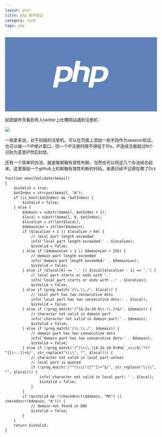 ```yaml
---
layout: post
title: php 邮件验证
category: tech
tags: php
---
```


![](/assets/img/php.jpg)

起因是昨天看到有人twitter上吐槽网站遇到注册机：

![](https://cdn.kelu.org/blog/2017/03/20170406111051.jpg)

一般拿来说，对于初级的注册机，可以在页面上添加一些字段作为session验证。也可以做一个IP统计窗口，同一个IP注册时限不得低于10s，IP连续注册超过N个识别为恶意IP然后封禁。

还有一个简单的办法，就是做邮箱有效性判断。当然也可以将这几个办法结合起来。这里我贴一个github上的邮箱有效性判断的代码。来源已经不记得在哪了Orz

    function emailValidate($email)
    {
        $isValid = true;
        $atIndex = strrpos($email, "@");
        if (is_bool($atIndex) && !$atIndex) {
            $isValid = false;
        } else {
            $domain = substr($email, $atIndex + 1);
            $local = substr($email, 0, $atIndex);
            $localLen = strlen($local);
            $domainLen = strlen($domain);
            if ($localLen < 1 || $localLen > 64) {
                // local part length exceeded
                info('local part length exceeded:' . $localLen);
                $isValid = false;
            } else if ($domainLen < 1 || $domainLen > 255) {
                // domain part length exceeded
                info('domain part length exceeded:' . $domainLen);
                $isValid = false;
            } else if ($local[0] == '.' || $local[$localLen - 1] == '.') {
                // local part starts or ends with '.'
                info('local part starts or ends with .:' . $localLen);
                $isValid = false;
            } else if (preg_match('/\\.\\./', $local)) {
                // local part has two consecutive dots
                info('local part has two consecutive dots:' . $local);
                $isValid = false;
            } else if (!preg_match('/^[A-Za-z0-9\\-\\.]+$/', $domain)) {
                // character not valid in domain part
                info('character not valid in domain part:' . $domain);
                $isValid = false;
            } else if (preg_match('/\\.\\./', $domain)) {
                // domain part has two consecutive dots
                info('domain part has two consecutive dots:' . $domain);
                $isValid = false;
            } else if (!preg_match('/^(\\\\.|[A-Za-z0-9!#%&`_=\\/$\'*+?^{}|~.-])+$/', str_replace("\\\\", "", $local))) {
                // character not valid in local part unless
                // local part is quoted
                if (!preg_match('/^"(\\\\"|[^"])+"$/', str_replace("\\\\", "", $local))) {
                    info('character not valid in local part: ' . $local);
                    $isValid = false;
                }
            }
            if ($isValid && !(checkdnsrr($domain, "MX") || checkdnsrr($domain, "A"))) {
                // domain not found in DNS
                $isValid = false;
            }
        }
        return $isValid;
    }
